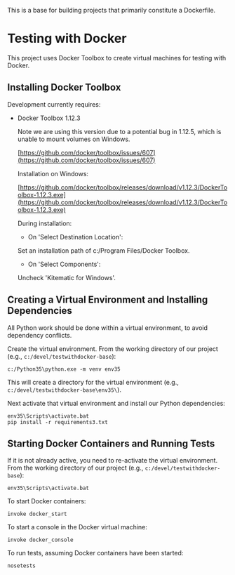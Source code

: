 This is a base for building projects that primarily constitute a Dockerfile.

# Testing with Docker

This project uses Docker Toolbox to create virtual machines for testing with Docker.

## Installing Docker Toolbox

Development currently requires:

- Docker Toolbox 1.12.3

  Note we are using this version due to a potential bug in 1.12.5, which is unable to mount volumes on Windows.

  [https://github.com/docker/toolbox/issues/607](https://github.com/docker/toolbox/issues/607)

  Installation on Windows:

  [https://github.com/docker/toolbox/releases/download/v1.12.3/DockerToolbox-1.12.3.exe](https://github.com/docker/toolbox/releases/download/v1.12.3/DockerToolbox-1.12.3.exe)

  During installation:

  - On 'Select Destination Location':

  Set an installation path of c:/Program Files/Docker Toolbox.

  - On 'Select Components':

  Uncheck 'Kitematic for Windows'.

## Creating a Virtual Environment and Installing Dependencies

  All Python work should be done within a virtual environment, to avoid dependency conflicts.

Create the virtual environment. From the working directory of our project (e.g., `c:/devel/testwithdocker-base`):

    c:/Python35\python.exe -m venv env35

This will create a directory for the virtual environment (e.g., `c:/devel/testwithdocker-base\env35\`).

Next activate that virtual environment and install our Python dependencies:

    env35\Scripts\activate.bat
    pip install -r requirements3.txt

## Starting Docker Containers and Running Tests

If it is not already active, you need to re-activate the virtual environment.
From the working directory of our project (e.g., `c:/devel/testwithdocker-base`):

    env35\Scripts\activate.bat

To start Docker containers:

    invoke docker_start

To start a console in the Docker virtual machine:

    invoke docker_console

To run tests, assuming Docker containers have been started:

    nosetests
